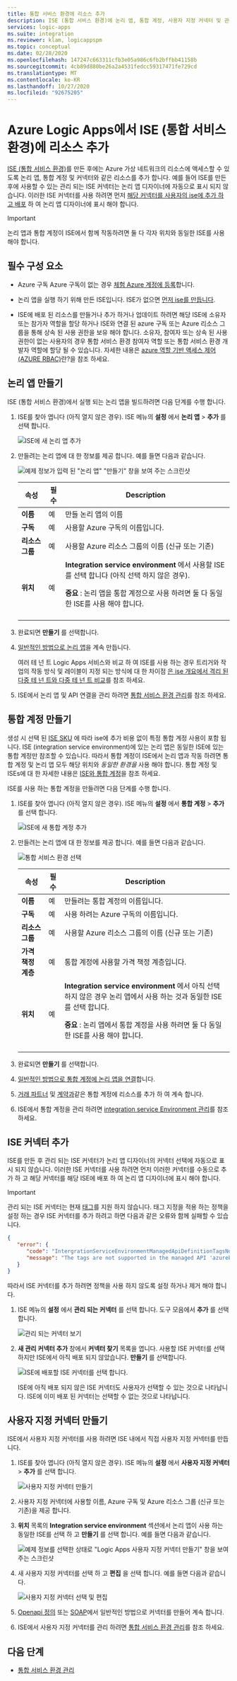 ```yaml
---
title: 통합 서비스 환경에 리소스 추가
description: ISE (통합 서비스 환경)에 논리 앱, 통합 계정, 사용자 지정 커넥터 및 관리 되는 커넥터를 추가 합니다.
services: logic-apps
ms.suite: integration
ms.reviewer: klam, logicappspm
ms.topic: conceptual
ms.date: 02/28/2020
ms.openlocfilehash: 147247c663311cfb3e05a986c6fb2bffbb41158b
ms.sourcegitcommit: 4cb89d880be26a2a4531fedcc59317471fe729cd
ms.translationtype: MT
ms.contentlocale: ko-KR
ms.lasthandoff: 10/27/2020
ms.locfileid: "92675205"
---
```

# <a name="add-resources-to-your-integration-service-environment-ise-in-azure-logic-apps"></a>Azure Logic Apps에서 ISE (통합 서비스 환경)에 리소스 추가

[ISE (통합 서비스 환경)](../logic-apps/connect-virtual-network-vnet-isolated-environment-overview.md)를 만든 후에는 Azure 가상 네트워크의 리소스에 액세스할 수 있도록 논리 앱, 통합 계정 및 커넥터와 같은 리소스를 추가 합니다. 예를 들어 ISE를 만든 후에 사용할 수 있는 관리 되는 ISE 커넥터는 논리 앱 디자이너에 자동으로 표시 되지 않습니다. 이러한 ISE 커넥터를 사용 하려면 먼저 [해당 커넥터를 사용자의 ise에 추가 하 고 배포](#add-ise-connectors-environment) 하 여 논리 앱 디자이너에 표시 해야 합니다.

> [!IMPORTANT]
> 논리 앱과 통합 계정이 ISE에서 함께 작동하려면 둘 다 각자 위치와 동일한 ISE를 사용해야 합니다.

## <a name="prerequisites"></a>필수 구성 요소

* Azure 구독 Azure 구독이 없는 경우 [체험 Azure 계정에 등록](https://azure.microsoft.com/free/)합니다.

* 논리 앱을 실행 하기 위해 만든 ISE입니다. ISE가 없으면 [먼저 ise를 만듭니다](../logic-apps/connect-virtual-network-vnet-isolated-environment.md).

* ISE에 배포 된 리소스를 만들거나 추가 하거나 업데이트 하려면 해당 ISE에 소유자 또는 참가자 역할을 할당 하거나 ISE와 연결 된 azure 구독 또는 Azure 리소스 그룹을 통해 상속 된 사용 권한을 보유 해야 합니다. 소유자, 참여자 또는 상속 된 사용 권한이 없는 사용자의 경우 통합 서비스 환경 참여자 역할 또는 통합 서비스 환경 개발자 역할에 할당 될 수 있습니다. 자세한 내용은 [azure 역할 기반 액세스 제어 (AZURE RBAC)](../role-based-access-control/overview.md)란?을 참조 하세요.

<a name="create-logic-apps-environment"></a>

## <a name="create-logic-apps"></a>논리 앱 만들기

ISE (통합 서비스 환경)에서 실행 되는 논리 앱을 빌드하려면 다음 단계를 수행 합니다.

1. ISE를 찾아 엽니다 (아직 열지 않은 경우). ISE 메뉴의 **설정** 에서 **논리 앱**  >  **추가** 를 선택 합니다.

   ![ISE에 새 논리 앱 추가](./media/add-artifacts-integration-service-environment-ise/add-logic-app-to-ise.png)

1. 만들려는 논리 앱에 대 한 정보를 제공 합니다. 예를 들면 다음과 같습니다.

   ![예제 정보가 입력 된 "논리 앱" "만들기" 창을 보여 주는 스크린샷](./media/add-artifacts-integration-service-environment-ise/create-logic-app-integration-service-environment.png)

   | 속성 | 필수 | Description |
   |----------|----------|-------------|
   | **이름** | 예 | 만들 논리 앱의 이름 |
   | **구독** | 예 | 사용할 Azure 구독의 이름입니다. |
   | **리소스 그룹** | 예 | 사용할 Azure 리소스 그룹의 이름 (신규 또는 기존) |
   | **위치** | 예 | **Integration service environment** 에서 사용할 ISE를 선택 합니다 (아직 선택 하지 않은 경우). <p><p> **중요** : 논리 앱을 통합 계정으로 사용 하려면 둘 다 동일한 ISE를 사용 해야 합니다. |
   ||||

1. 완료되면 **만들기** 를 선택합니다.

1. [일반적인 방법으로 논리 앱](../logic-apps/quickstart-create-first-logic-app-workflow.md)을 계속 만듭니다.

   여러 테 넌 트 Logic Apps 서비스와 비교 하 여 ISE를 사용 하는 경우 트리거와 작업의 작동 방식 및 레이블이 지정 되는 방식에 대 한 차이점 [은 ise 개요에서 격리 된 다중 테 넌 트와 다중 테 넌 트 비교](../logic-apps/connect-virtual-network-vnet-isolated-environment-overview.md#difference)를 참조 하세요.

1. ISE에서 논리 앱 및 API 연결을 관리 하려면 [통합 서비스 환경 관리](../logic-apps/ise-manage-integration-service-environment.md)를 참조 하세요.

<a name="create-integration-account-environment"></a>

## <a name="create-integration-accounts"></a>통합 계정 만들기

생성 시 선택 된 [ISE SKU](../logic-apps/connect-virtual-network-vnet-isolated-environment-overview.md#ise-level) 에 따라 ise에 추가 비용 없이 특정 통합 계정 사용이 포함 됩니다. ISE (integration service environment)에 있는 논리 앱은 동일한 ISE에 있는 통합 계정만 참조할 수 있습니다. 따라서 통합 계정이 ISE에서 논리 앱과 작동 하려면 통합 계정 및 논리 앱 모두 해당 위치와 *동일한 환경을* 사용 해야 합니다. 통합 계정 및 ISEs에 대 한 자세한 내용은 [ISE와 통합 계정](connect-virtual-network-vnet-isolated-environment-overview.md#create-integration-account-environment)을 참조 하세요.

ISE를 사용 하는 통합 계정을 만들려면 다음 단계를 수행 합니다.

1. ISE를 찾아 엽니다 (아직 열지 않은 경우). ISE 메뉴의 **설정** 에서 **통합 계정**  >  **추가** 를 선택 합니다.

   ![ISE에 새 통합 계정 추가](./media/add-artifacts-integration-service-environment-ise/add-integration-account-to-ise.png)

1. 만들려는 논리 앱에 대 한 정보를 제공 합니다. 예를 들면 다음과 같습니다.

   ![통합 서비스 환경 선택](./media/add-artifacts-integration-service-environment-ise/create-integration-account-integration-service-environment.png)

   | 속성 | 필수 | Description |
   |----------|----------|-------------|
   | **이름** | 예 | 만들려는 통합 계정의 이름입니다. |
   | **구독** | 예 | 사용 하려는 Azure 구독의 이름입니다. |
   | **리소스 그룹** | 예 | 사용할 Azure 리소스 그룹의 이름 (신규 또는 기존) |
   | **가격 책정 계층** | 예 | 통합 계정에 사용할 가격 책정 계층입니다. |
   | **위치** | 예 | **Integration service environment** 에서 아직 선택 하지 않은 경우 논리 앱에서 사용 하는 것과 동일한 ISE를 선택 합니다. <p><p> **중요** : 논리 앱에서 통합 계정을 사용 하려면 둘 다 동일한 ISE를 사용 해야 합니다. |
   ||||

1. 완료되면 **만들기** 를 선택합니다.

1. [일반적인 방법으로 통합 계정에 논리 앱을 연결](../logic-apps/logic-apps-enterprise-integration-create-integration-account.md#link-account)합니다.

1. [거래 파트너](../logic-apps/logic-apps-enterprise-integration-partners.md) 및 [계약과](../logic-apps/logic-apps-enterprise-integration-agreements.md)같은 통합 계정에 리소스를 추가 하 여 계속 합니다.

1. ISE에서 통합 계정을 관리 하려면 [integration service Environment 관리](../logic-apps/ise-manage-integration-service-environment.md)를 참조 하세요.

<a name="add-ise-connectors-environment"></a>

## <a name="add-ise-connectors"></a>ISE 커넥터 추가

ISE를 만든 후 관리 되는 ISE 커넥터가 논리 앱 디자이너의 커넥터 선택에 자동으로 표시 되지 않습니다. 이러한 ISE 커넥터를 사용 하려면 먼저 이러한 커넥터를 수동으로 추가 하 고 해당 커넥터를 해당 ISE에 배포 하 여 논리 앱 디자이너에 표시 해야 합니다.

> [!IMPORTANT]
> 관리 되는 ISE 커넥터는 현재 [태그](../azure-resource-manager/management/tag-support.md)를 지원 하지 않습니다. 태그 지정을 적용 하는 정책을 설정 하는 경우 ISE 커넥터를 추가 하려고 하면 다음과 같은 오류와 함께 실패할 수 있습니다.
> 
> ```json
> {
>    "error": { 
>       "code": "IntergrationServiceEnvironmentManagedApiDefinitionTagsNotSupported", 
>       "message": "The tags are not supported in the managed API 'azureblob'."
>    }
> }
> ```
> 
> 따라서 ISE 커넥터를 추가 하려면 정책을 사용 하지 않도록 설정 하거나 제거 해야 합니다. 

1. ISE 메뉴의 **설정** 에서 **관리 되는 커넥터** 를 선택 합니다. 도구 모음에서 **추가** 를 선택합니다.

   ![관리 되는 커넥터 보기](./media/add-artifacts-integration-service-environment-ise/ise-view-managed-connectors.png)

1. **새 관리 커넥터 추가** 창에서 **커넥터 찾기** 목록을 엽니다. 사용할 ISE 커넥터를 선택 하지만 ISE에서 아직 배포 되지 않았습니다. **만들기** 를 선택합니다.

   ![ISE에 배포할 ISE 커넥터를 선택 합니다.](./media/add-artifacts-integration-service-environment-ise/add-managed-connector.png)

   ISE에 아직 배포 되지 않은 ISE 커넥터도 사용자가 선택할 수 있는 것으로 나타납니다. ISE에 이미 배포 된 커넥터는 선택할 수 없는 것으로 나타납니다.

<a name="create-custom-connectors-environment"></a>

## <a name="create-custom-connectors"></a>사용자 지정 커넥터 만들기

ISE에서 사용자 지정 커넥터를 사용 하려면 ISE 내에서 직접 사용자 지정 커넥터를 만듭니다.

1. ISE를 찾아 엽니다 (아직 열지 않은 경우). ISE 메뉴의 **설정** 에서 **사용자 지정 커넥터**  >  **추가** 를 선택 합니다.

   ![사용자 지정 커넥터 만들기](./media/add-artifacts-integration-service-environment-ise/add-custom-connector-to-ise.png)

1. 사용자 지정 커넥터에 사용할 이름, Azure 구독 및 Azure 리소스 그룹 (신규 또는 기존)을 제공 합니다.

1. **위치** 목록의 **Integration service environment** 섹션에서 논리 앱이 사용 하는 동일한 ISE를 선택 하 고 **만들기** 를 선택 합니다. 예를 들면 다음과 같습니다.

   ![예제 정보를 선택한 상태로 "Logic Apps 사용자 지정 커넥터 만들기" 창을 보여 주는 스크린샷](./media/add-artifacts-integration-service-environment-ise/create-custom-connector-integration-service-environment.png)

1. 새 사용자 지정 커넥터를 선택 하 고 **편집** 을 선택 합니다. 예를 들면 다음과 같습니다.

   ![사용자 지정 커넥터 선택 및 편집](./media/add-artifacts-integration-service-environment-ise/edit-custom-connectors.png)

1. [Openapi 정의](/connectors/custom-connectors/define-openapi-definition#import-the-openapi-definition) 또는 [SOAP](/connectors/custom-connectors/create-register-logic-apps-soap-connector#2-define-your-connector)에서 일반적인 방법으로 커넥터를 만들어 계속 합니다.

1. ISE에서 사용자 지정 커넥터를 관리 하려면 [통합 서비스 환경 관리](../logic-apps/ise-manage-integration-service-environment.md)를 참조 하세요.

## <a name="next-steps"></a>다음 단계

* [통합 서비스 환경 관리](../logic-apps/ise-manage-integration-service-environment.md)

